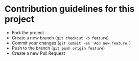 # Contribution guidelines for this project

- Fork the project
- Create a new branch (`git checkout -b feature`)
- Commit your changes (`git commit -am 'Add new feature'`)
- Push to the branch (`git push origin feature`)
- Create a new Pull Request
